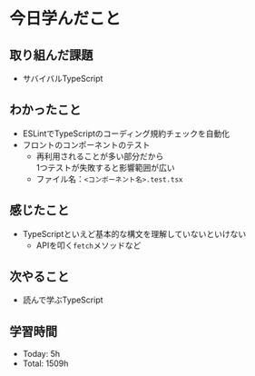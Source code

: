 # 今日学んだこと
## 取り組んだ課題
- サバイバルTypeScript
## わかったこと
- ESLintでTypeScriptのコーディング規約チェックを自動化
- フロントのコンポーネントのテスト
    - 再利用されることが多い部分だから<br>1つテストが失敗すると影響範囲が広い
    - ファイル名：`<コンポーネント名>.test.tsx`
## 感じたこと
- TypeScriptといえど基本的な構文を理解していないといけない
    - APIを叩く`fetch`メソッドなど
## 次やること
- 読んで学ぶTypeScript
## 学習時間
- Today: 5h
- Total: 1509h